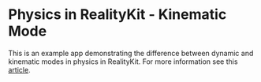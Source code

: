 # Physics in RealityKit - Kinematic Mode

This is an example app demonstrating the difference between dynamic and kinematic modes in physics in RealityKit. For more information see this [article](https://codingxr.com/articles/physics-in-realitykit/#kinematic-mode).